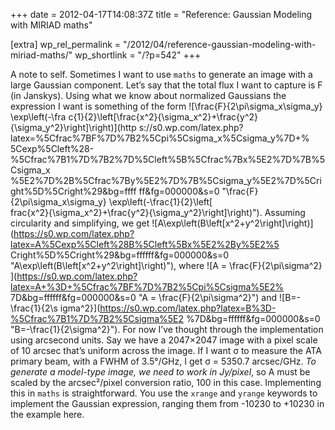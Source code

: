 +++
date = 2012-04-17T14:08:37Z
title = "Reference: Gaussian Modeling with MIRIAD maths"

[extra]
wp_rel_permalink = "/2012/04/reference-gaussian-modeling-with-miriad-maths/"
wp_shortlink = "/?p=542"
+++

A note to self. Sometimes I want to use `maths` to generate an image with a
large Gaussian component. Let’s say that the total flux I want to capture is F
(in Janskys). Using what we know about normalized Gaussians the expression I
want is something of the form ![\frac{F}{2\pi\sigma_x\sigma_y} \exp\left(-\fra
c{1}{2}\left[\frac{x^2}{\sigma_x^2}+\frac{y^2}{\sigma_y^2}\right]\right)](http
s://s0.wp.com/latex.php?latex=%5Cfrac%7BF%7D%7B2%5Cpi%5Csigma_x%5Csigma_y%7D+%
5Cexp%5Cleft%28-%5Cfrac%7B1%7D%7B2%7D%5Cleft%5B%5Cfrac%7Bx%5E2%7D%7B%5Csigma_x
%5E2%7D%2B%5Cfrac%7By%5E2%7D%7B%5Csigma_y%5E2%7D%5Cright%5D%5Cright%29&bg=ffff
ff&fg=000000&s=0 "\frac{F}{2\pi\sigma_x\sigma_y} \exp\left(-\frac{1}{2}\left[\
frac{x^2}{\sigma_x^2}+\frac{y^2}{\sigma_y^2}\right]\right)"). Assuming
circularity and simplifying, we get ![A\exp\left(B\left[x^2+y^2\right]\right)]
(https://s0.wp.com/latex.php?latex=A%5Cexp%5Cleft%28B%5Cleft%5Bx%5E2%2By%5E2%5
Cright%5D%5Cright%29&bg=ffffff&fg=000000&s=0
"A\exp\left(B\left[x^2+y^2\right]\right)"), where ![A = \frac{F}{2\pi\sigma^2}
](https://s0.wp.com/latex.php?latex=A+%3D+%5Cfrac%7BF%7D%7B2%5Cpi%5Csigma%5E2%
7D&bg=ffffff&fg=000000&s=0 "A = \frac{F}{2\pi\sigma^2}") and ![B=-\frac{1}{2\s
igma^2}](https://s0.wp.com/latex.php?latex=B%3D-%5Cfrac%7B1%7D%7B2%5Csigma%5E2
%7D&bg=ffffff&fg=000000&s=0 "B=-\frac{1}{2\sigma^2}").  For now I’ve thought
through the implementation using arcsecond units. Say we have a 2047×2047
image with a pixel scale of 10 arcsec that’s uniform across the image. If I
want σ to measure the ATA primary beam, with a FWHM of 3.5°/GHz, I get σ =
5350.7 arcsec/GHz. _To generate a model-type image, we need to work in
Jy/pixel_, so A must be scaled by the arcsec²/pixel conversion ratio, 100 in
this case.  Implementing this in `maths` is straightforward. You use the
`xrange` and `yrange` keywords to implement the Gaussian expression, ranging
them from -10230 to +10230 in the example here.
